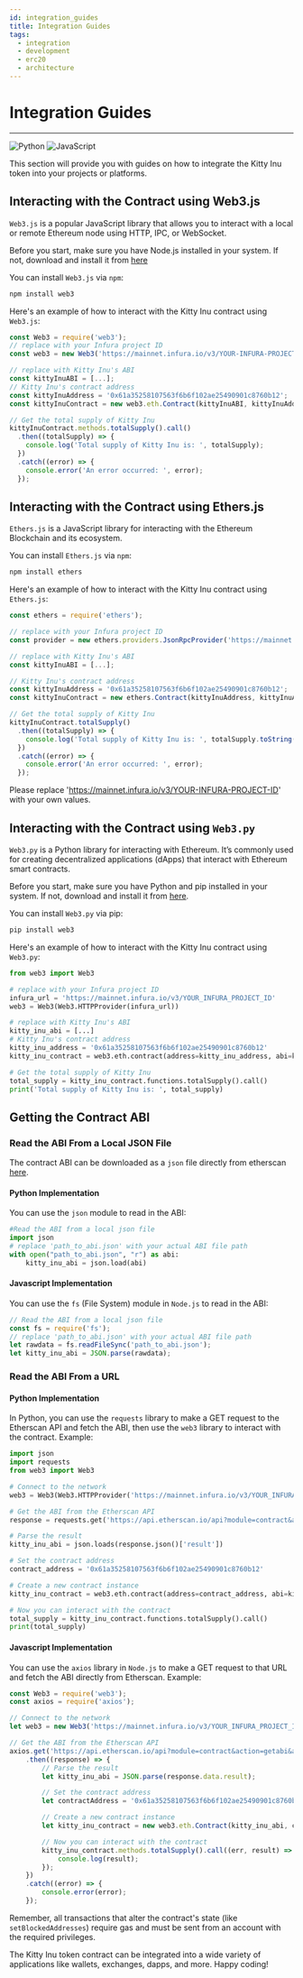 ```yaml
---
id: integration_guides
title: Integration Guides
tags:
  - integration
  - development
  - erc20
  - architecture
---
```


# Integration Guides

----------------------------------------------------------------------------

![Python](https://img.shields.io/badge/python-3670A0?style=for-the-badge&logo=python&logoColor=ffdd54)
![JavaScript](https://img.shields.io/badge/javascript-%23323330.svg?style=for-the-badge&logo=javascript&logoColor=%23F7DF1E)


This section will provide you with guides on how to integrate the Kitty Inu token into your projects or platforms.

## Interacting with the Contract using Web3.js

`Web3.js` is a popular JavaScript library that allows you to interact with a local or remote Ethereum node using HTTP, IPC, or WebSocket.

Before you start, make sure you have Node.js installed in your system. If not, download and install it from [here](https://nodejs.org/en/download)

You can install `Web3.js` via `npm`:

```bash
npm install web3
```

Here's an example of how to interact with the Kitty Inu contract using `Web3.js`:

```js
const Web3 = require('web3');
// replace with your Infura project ID
const web3 = new Web3('https://mainnet.infura.io/v3/YOUR-INFURA-PROJECT-ID');

// replace with Kitty Inu's ABI
const kittyInuABI = [...];
// Kitty Inu's contract address
const kittyInuAddress = '0x61a35258107563f6b6f102ae25490901c8760b12';
const kittyInuContract = new web3.eth.Contract(kittyInuABI, kittyInuAddress);

// Get the total supply of Kitty Inu
kittyInuContract.methods.totalSupply().call()
  .then((totalSupply) => {
    console.log('Total supply of Kitty Inu is: ', totalSupply);
  })
  .catch((error) => {
    console.error('An error occurred: ', error);
  });
```

## Interacting with the Contract using Ethers.js

`Ethers.js` is a JavaScript library for interacting with the Ethereum Blockchain and its ecosystem.

You can install `Ethers.js` via `npm`:

```bash
npm install ethers
```

Here's an example of how to interact with the Kitty Inu contract using `Ethers.js`:

```js
const ethers = require('ethers');

// replace with your Infura project ID
const provider = new ethers.providers.JsonRpcProvider('https://mainnet.infura.io/v3/YOUR-INFURA-PROJECT-ID'); 

// replace with Kitty Inu's ABI
const kittyInuABI = [...];

// Kitty Inu's contract address
const kittyInuAddress = '0x61a35258107563f6b6f102ae25490901c8760b12';
const kittyInuContract = new ethers.Contract(kittyInuAddress, kittyInuABI, provider);

// Get the total supply of Kitty Inu
kittyInuContract.totalSupply()
  .then((totalSupply) => {
    console.log('Total supply of Kitty Inu is: ', totalSupply.toString());
  })
  .catch((error) => {
    console.error('An error occurred: ', error);
  });
```

Please replace 'https://mainnet.infura.io/v3/YOUR-INFURA-PROJECT-ID' with your own values.

## Interacting with the Contract using `Web3.py`

`Web3.py` is a Python library for interacting with Ethereum. It’s commonly used for creating decentralized applications (dApps) that interact with Ethereum smart contracts.

Before you start, make sure you have Python and pip installed in your system. If not, download and install it from [here](https://www.python.org/downloads/).

You can install `Web3.py` via pip:

```bash
pip install web3
```

Here's an example of how to interact with the Kitty Inu contract using `Web3.py`:

```python
from web3 import Web3

# replace with your Infura project ID
infura_url = 'https://mainnet.infura.io/v3/YOUR_INFURA_PROJECT_ID'
web3 = Web3(Web3.HTTPProvider(infura_url))

# replace with Kitty Inu's ABI
kitty_inu_abi = [...]
# Kitty Inu's contract address
kitty_inu_address = '0x61a35258107563f6b6f102ae25490901c8760b12'
kitty_inu_contract = web3.eth.contract(address=kitty_inu_address, abi=kitty_inu_abi)

# Get the total supply of Kitty Inu
total_supply = kitty_inu_contract.functions.totalSupply().call()
print('Total supply of Kitty Inu is: ', total_supply)
```

## Getting the Contract ABI 


### Read the ABI From a Local JSON File

The contract ABI can be downloaded as a `json` file directly from etherscan [here](https://api.etherscan.io/api?module=contract&action=getabi&address=0x61a35258107563f6b6f102ae25490901c8760b12).

#### Python Implementation 

You can use the `json` module to read in the ABI:

```python
#Read the ABI from a local json file
import json
# replace 'path_to_abi.json' with your actual ABI file path
with open("path_to_abi.json", "r") as abi:
    kitty_inu_abi = json.load(abi)
```

#### Javascript Implementation

You can use the `fs` (File System) module in `Node.js` to read in the ABI:

```js
// Read the ABI from a local json file
const fs = require('fs');
// replace 'path_to_abi.json' with your actual ABI file path
let rawdata = fs.readFileSync('path_to_abi.json');
let kitty_inu_abi = JSON.parse(rawdata);
```

### Read the ABI From a URL

#### Python Implementation

In Python, you can use the `requests` library to make a GET request to the Etherscan API and fetch the ABI, then use the `web3` library to interact with the contract. Example: 

```python
import json
import requests
from web3 import Web3

# Connect to the network
web3 = Web3(Web3.HTTPProvider('https://mainnet.infura.io/v3/YOUR_INFURA_PROJECT_ID'))

# Get the ABI from the Etherscan API
response = requests.get('https://api.etherscan.io/api?module=contract&action=getabi&address=0x61a35258107563f6b6f102ae25490901c8760b12')

# Parse the result
kitty_inu_abi = json.loads(response.json()['result'])

# Set the contract address
contract_address = '0x61a35258107563f6b6f102ae25490901c8760b12' 

# Create a new contract instance
kitty_inu_contract = web3.eth.contract(address=contract_address, abi=kitty_inu_abi)

# Now you can interact with the contract
total_supply = kitty_inu_contract.functions.totalSupply().call()
print(total_supply)
```

#### Javascript Implementation

You can use the `axios` library in `Node.js` to make a GET request to that URL and fetch the ABI directly from Etherscan. Example:

```javascript
const Web3 = require('web3');
const axios = require('axios');

// Connect to the network
let web3 = new Web3('https://mainnet.infura.io/v3/YOUR_INFURA_PROJECT_ID');

// Get the ABI from the Etherscan API
axios.get('https://api.etherscan.io/api?module=contract&action=getabi&address=0x61a35258107563f6b6f102ae25490901c8760b12')
    .then((response) => {
        // Parse the result
        let kitty_inu_abi = JSON.parse(response.data.result);

        // Set the contract address
        let contractAddress = '0x61a35258107563f6b6f102ae25490901c8760b12'; 

        // Create a new contract instance
        let kitty_inu_contract = new web3.eth.Contract(kitty_inu_abi, contractAddress);

        // Now you can interact with the contract
        kitty_inu_contract.methods.totalSupply().call((err, result) => {
            console.log(result);
        });
    })
    .catch((error) => {
        console.error(error);
    });
```



Remember, all transactions that alter the contract's state (like `setBlockedAddresses`) require gas and must be sent from an account with the required privileges.


The Kitty Inu token contract can be integrated into a wide variety of applications like wallets, exchanges, dapps, and more. Happy coding!






